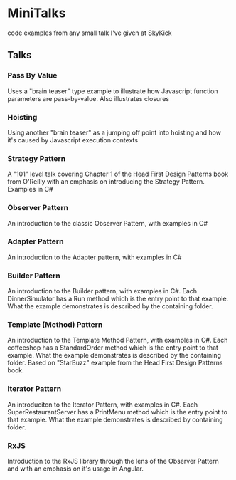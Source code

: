 # MiniTalks
code examples from any small talk I've given at SkyKick


## Talks
### Pass By Value
Uses a "brain teaser" type example to illustrate how Javascript function parameters are pass-by-value.  Also illustrates closures
### Hoisting
Using another "brain teaser" as a jumping off point into hoisting and how it's caused by Javascript execution contexts
### Strategy Pattern
A "101" level talk covering Chapter 1 of the Head First Design Patterns book from O'Reilly with an emphasis on introducing the Strategy Pattern.  Examples in C#
### Observer Pattern
An introduction to the classic Observer Pattern, with examples in C#
### Adapter Pattern
An introduction to the Adapter pattern, with examples in C#
### Builder Pattern
An introduction to the Builder pattern, with examples in C#.
Each DinnerSimulator has a Run method which is the entry point to that example.  What the example demonstrates is described by the containing folder.
### Template (Method) Pattern
An introduction to the Template Method Pattern, with examples in C#.
Each coffeeshop has a StandardOrder method which is the entry point to that example.  What the example demonstrates is described by the containing folder. Based on "StarBuzz" example from the Head First Design Patterns book.
### Iterator Pattern
An introduciton to the Iterator Pattern, with examples in C#.
Each SuperRestaurantServer has a PrintMenu method which is the entry point to that example.  What the example demonstrates is described by containing folder.
### RxJS
Introduction to the RxJS library through the lens of the Observer Pattern and with an emphasis on it's usage in Angular.
